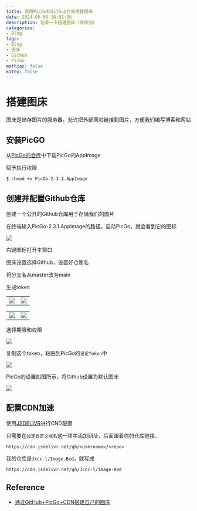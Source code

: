 ```yaml
---
title: 使用PicGo和Github仓库搭建图床
date: 2024-05-06 16:01:56
description: 记录一下搭建图床（非原创）
categories:
- Blog
tags:
- Blog
- 图床
- Github
- PicGo
mathjax: false
katex: false
---
```


# 搭建图床

图床是储存图片的服务器，允许把外部网站链接到图片，方便我们编写博客和网站

## 安装PicGO

从[PicGo的仓库](https://github.com/Molunerfinn/PicGo/releases/)中下载PicGo的AppImage

赋予执行权限

```sh
$ chmod +x PicGo-2.3.1.AppImage
```

## 创建并配置Github仓库

创建一个公开的Github仓库用于存储我们的图片

在终端输入PicGo-2.3.1.AppImage的路径，启动PicGo，就会看到它的图标

<img src="https://pic.molunerfinn.com/picgo/docs/logo-150.png" style="max-width:100%">

右键图标打开主窗口

图床设置选择Github，设置好仓库名

将分支名从master改为main

生成token

<table>
    <tr>
        <td ><center><img src="Generate_token_1.png" style="max-width:100%">
        <td ><center><img src="Generate_token_2.png" style="max-width:100%">
    </tr>
</table>
<table>
    <tr>
        <td ><center><img src="Generate_token_3.png" style="max-width:100%">
        <td ><center><img src="Generate_token_4.png" style="max-width:100%">
    </tr>
</table>

选择期限和权限

<img src="Generate_token_5.png" style="max-width:100%">

复制这个token，粘贴到PicGo的`设定Token`中

<img src="Copy_Token.png" style="max-width:100%">

PicGo的设置如图所示，将Github设置为默认图床

<img src="PicGo_Settings.png" style="max-width:100%">

## 配置CDN加速

使用[JSDELIVR](https://www.jsdelivr.com/github)进行CND配置

只需要在`设定自定义域名`这一项中添加网址，后面跟着你的仓库链接。

```
https://cdn.jsdelivr.net/gh/<username>/<repo>
```

我的仓库是`Jccc-l/Image-Bed`，就写成

```
https://cdn.jsdelivr.net/gh/Jccc-l/Image-Bed
```

## Reference

- [通过GitHub+PicGo+CDN搭建自己的图床](https://www.bilibili.com/video/BV1Ua4y1D7Li/?spm_id_from=333.337.search-card.all.click)
